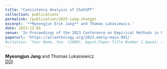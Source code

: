 ```yaml
---
title: "Consistency Analysis of ChatGPT"
collection: publications
permalink: /publication/2023-jang-chatgpt
excerpt: '**Myeongjun Erik Jang** and Thomas Lukasiewicz.'
date: 2023-12-01
venue: 'In Proceedings of the 2023 Conference on Empirical Methods in Natural Language Processing (EMNLP 2023), Singapore'
paperurl: 'https://aclanthology.org/2023.emnlp-main.991/'
#citation: 'Your Name, You. (2009). &quot;Paper Title Number 1.&quot; <i>Journal 1</i>. 1(1).'
---
```

**Myeongjun Jang** and Thomas Lukasiewicz.  
[DOI](https://aclanthology.org/2023.emnlp-main.991/)


